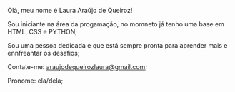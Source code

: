  Olá, meu nome é Laura Araújo de Queiroz!
 
 Sou iniciante na área da progamação, no momneto já tenho uma base em HTML, CSS e PYTHON;

 
 Sou uma pessoa dedicada e que está sempre pronta para aprender mais e ennfreantar os desafios;

 
 Contate-me: araujodequeirozlaura@gmail.com;

 
 Pronome: ela/dela;


<!---
LAU-C296/LAU-C296 is a ✨ special ✨ repository because its `README.md` (this file) appears on your GitHub profile.
You can click the Preview link to take a look at your changes.
--->
